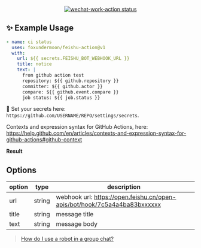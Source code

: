 <p align="center">
  <a href="https://github.com/foxundermoon/wechat-work-action"><img alt="wechat-work-action status" src="https://github.com/foxundermoon/wechat-work-action/workflows/build-test/badge.svg"></a>
</p>

## ✨ Example Usage

```yml
- name: ci status
  uses: foxundermoon/feishu-action@v1
  with:
    url: ${{ secrets.FEISHU_BOT_WEBHOOK_URL }}
    title: notice
    text: |
      from github action test
      repository: ${{ github.repository }}
      committer: ${{ github.actor }}
      compare: ${{ github.event.compare }}
      job status: ${{ job.status }}
```

🔐 Set your secrets here: `https://github.com/USERNAME/REPO/settings/secrets`.

Contexts and expression syntax for GitHub Actions, here: https://help.github.com/en/articles/contexts-and-expression-syntax-for-github-actions#github-context

**Result**

## Options

| option | type   | description                                                               |
| ------ | ------ | ------------------------------------------------------------------------- |
| url    | string | webhook url: https://open.feishu.cn/open-apis/bot/hook/7c5a4a4ba83bxxxxxx |
| title  | string | message title                                                             |
| text   | string | message body                                                              |

> [How do I use a robot in a group chat?](https://getfeishu.cn/hc/zh-cn/articles/360024984973-%E5%9C%A8%E7%BE%A4%E8%81%8A%E4%B8%AD%E4%BD%BF%E7%94%A8%E6%9C%BA%E5%99%A8%E4%BA%BA)
